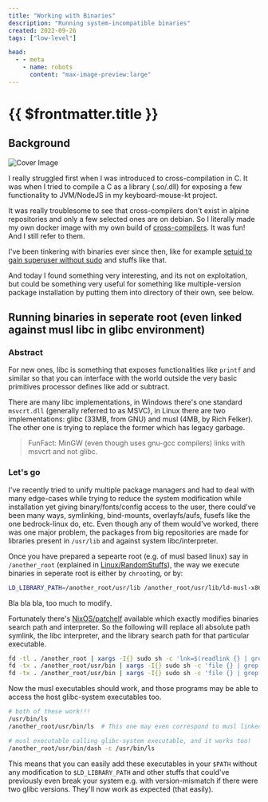 ```yaml
---
title: "Working with Binaries"
description: "Running system-incompatible binaries"
created: 2022-09-26
tags: ["low-level"]

head:
  - - meta
    - name: robots
      content: "max-image-preview:large"
---
```


# {{ $frontmatter.title }}

## Background

![Cover Image](/blogs/working-with-binaries/cover.jpg)

I really struggled first when I was introduced to cross-compilation in C. It was when I tried to compile a C as a library (.so/.dll) for exposing a few functionality to JVM/NodeJS in my keyboard-mouse-kt project.

It was really troublesome to see that cross-compilers don't exist in alpine repositories and only a few selected ones are on debian. So I literally made my own docker image with my own build of [cross-compilers](https://github.com/Animeshz/mainstream-cross-compilers). It was fun! And I still refer to them.

I've been tinkering with binaries ever since then, like for example [setuid to gain superuser without sudo](https://www.youtube.com/watch?v=EJtUW2AklVs&list=PLI_rLWXMqpSkAYfar0HRA7lykydwmRY_2&index=2) and stuffs like that.

And today I found something very interesting, and its not on exploitation, but could be something very useful for something like multiple-version package installation by putting them into directory of their own, see below.


## Running binaries in seperate root (even linked against musl libc in glibc environment)

### Abstract

For new ones, libc is something that exposes functionalities like `printf` and similar so that you can interface with the world outside the very basic primitives processor defines like add or subtract.

There are many libc implementations, in Windows there's one standard `msvcrt.dll` (generally referred to as MSVC), in Linux there are two implementations: glibc (33MB, from GNU) and musl (4MB, by Rich Felker). The other one is trying to replace the former which has legacy garbage.

> FunFact: MinGW (even though uses gnu-gcc compilers) links with msvcrt and not glibc.

### Let's go

I've recently tried to unify multiple package managers and had to deal with many edge-cases while trying to reduce the system modification while installation yet giving binary/fonts/config access to the user, there could've been many ways, symlinking, bind-mounts, overlayfs/aufs, fusefs like the one bedrock-linux do, etc. Even though any of them would've worked, there was one major problem, the packages from big repositories are made for libraries present in `/usr/lib` and against system libc/interpreter.

Once you have prepared a sepearte root (e.g. of musl based linux) say in `/another_root` (explained in [Linux/RandomStuffs](/notes/linux/linux-random-stuffs#process-monitoring-usr-bin-time)), the way we execute binaries in seperate root is either by `chroot`ing, or by:

```bash
LD_LIBRARY_PATH=/another_root/usr/lib /another_root/usr/lib/ld-musl-x86_64.so.1 /another_root/usr/bin/<binary>
```

Bla bla bla, too much to modify.

Fortunately there's [NixOS/patchelf](https://github.com/NixOS/patchelf) available which exactly modifies binaries search path and interpreter. So the following will replace all absolute path symlink, the libc interpreter, and the library search path for that particular executable.

```bash
fd -tl . /another_root | xargs -I{} sudo sh -c 'lnk=$(readlink {} | grep "^/") && ln -sf /another_root$lnk {}'
fd -tx . /another_root/usr/bin | xargs -I{} sudo sh -c 'file {} | grep ELF > /dev/null && echo {}' | xargs -I{} sudo -E sh -c 'ip=$(patchelf --print-interpreter {} 2>/dev/null) && patchelf --set-interpreter /another_root$ip {}'
fd -tx . /another_root/usr/bin | xargs -I{} sudo sh -c 'file {} | grep ELF > /dev/null && echo {}' | xargs -I{} sudo -E sh -c 'patchelf --set-rpath /another_root/usr/lib {}'
```

Now the musl executables should work, and those programs may be able to access the host glibc-system executables too.

```bash
# both of these work!!!
/usr/bin/ls
/another_root/usr/bin/ls  # This one may even correspond to musl linked executable!

# musl executable calling glibc-system executable, and it works too!
/another_root/usr/bin/dash -c /usr/bin/ls
```

This means that you can easily add these executables in your `$PATH` without any modification to `$LD_LIBRARY_PATH` and other stuffs that could've previously even break your system e.g. with version-mismatch if there were two glibc versions. They'll now work as expected (that easily).

<MultiplexAd />
